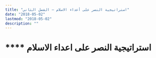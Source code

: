 ```yaml
---
title: "استراتيجية النصر على أعداء الاسلام – الفصل الثاني"
date: "2018-05-02"
lastmod: "2018-05-02"
description: ""
---
```

# **** **استراتيجية النصر** على اعداء الاسلام

###